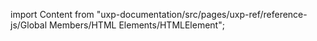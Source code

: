 
import Content from "uxp-documentation/src/pages/uxp-ref/reference-js/Global Members/HTML Elements/HTMLElement";

<Content query="product=photoshop"/>
